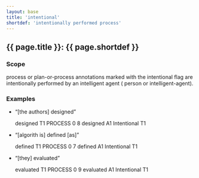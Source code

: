 ```yaml
---
layout: base
title: 'intentional'
shortdef: 'intentionally performed process'
---
```


## <a class="span" nolink>{{ page.title }}</a>: {{ page.shortdef }}


### Scope

<a class="span" nolink>process</a> or <a class="span" nolink>plan-or-process</a> annotations marked with the <a class="flag" nolink>intentional</a> flag are intentionally performed by an intelligent agent ( <a class="span" nolink>person</a> or <a class="span" nolink>intelligent-agent</a>).


### Examples

* <q>[the authors] designed</q>

  <div class="ann-annotation">
  designed
  T1 PROCESS 0 8 designed
  A1 Intentional T1
  </div>

* <q>[algorith is] defined [as]</q>

  <div class="ann-annotation">
  defined
  T1 PROCESS 0 7 defined
  A1 Intentional T1
  </div>

* <q>[they] evaluated</q>

  <div class="ann-annotation">
  evaluated
  T1 PROCESS 0 9 evaluated
  A1 Intentional T1
  </div>

